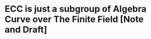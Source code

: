 # ECC is just a subgroup of Algebra Curve over The Finite Field [Note and Draft]

<canvas id="pdf-canvas"></canvas>

<script>
var url =  "https://github.com/RyanKung/ryankung.github.io/raw/master/src/pdfs/2017-10-08-ecc_is_just_a_subgroup_of_algegra_cruve_over_the_finite_field.pdf" 
var loadingTask = pdfjsLib.getDocument(url);
loadingTask.promise.then(function(pdf) {
  console.log('PDF loaded');
  // Fetch the first page
  var pageNumber = 1;
  pdf.getPage(pageNumber).then(function(page) {
    console.log('Page loaded');
    
    var scale = 1.5;
    var viewport = page.getViewport(scale);

    // Prepare canvas using PDF page dimensions
    var canvas = document.getElementById("pdf-canvas");
    var context = canvas.getContext('2d');
    canvas.height = viewport.height;
    canvas.width = viewport.width;

    // Render PDF page into canvas context
    var renderContext = {
      canvasContext: context,
      viewport: viewport
    };
    var renderTask = page.render(renderContext);
    renderTask.then(function () {
      console.log('Page rendered');
    });
  });
}, function (reason) {
  // PDF loading error
  console.error(reason);
});
</script>

<!-- <embed id="pdfPlayer" src="https://github.com/RyanKung/ryankung.github.io/raw/master/src/pdfs/2017-10-08-ecc_is_just_a_subgroup_of_algegra_cruve_over_the_finite_field.pdf" type="application/pdf" width="100%" height="100%" > -->
